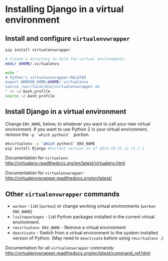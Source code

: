 # Installing Django in a virtual environment

## Install and configure `virtualenvwrapper`

```sh
pip install virtualenvwrapper

# Create a directory to hold the virtual environments.
mkdir $HOME/.virtualenvs

echo "
# Python's virtualenvwrapper-RELATED
export WORKON_HOME=$HOME/.virtualenvs
source /usr/local/bin/virtualenvwrapper.sh 
" >> ~/.bash_profile
source ~/.bash_profile
```

## Install Django in a virtual environment

Change `ENV_NAME`, below, to whatever you want to call your new virtual environment. If you want to use Python 2 in your virtual environment, remove the ``-p `which python3` `` portion.

```sh
mkvirtualenv -p `which python3` ENV_NAME
pip install Django #Current version as of 2014-10-31 is v1.7.1
```

Documentation for `virtualenv`: http://virtualenv.readthedocs.org/en/latest/virtualenv.html

Documentation for `virtualenvwrapper`: http://virtualenvwrapper.readthedocs.org/en/latest/

## Other `virtualenvwrapper` commands

- `workon` - List (`workon`) or change working virtual environments (`workon ENV_NAME`)
- `lssitepackages` - List Python packages installed in the current virtual environment.
- `rmvirtualenv ENV_NAME` - Remove a virtual environment
- `deactivate` - Switch from a virtual environment to the system-installed version of Python. (May need to `deactivate` before using `rmvirtualenv `.)

Documentation for all `virtualenvwrapper` commands: http://virtualenvwrapper.readthedocs.org/en/latest/command_ref.html
